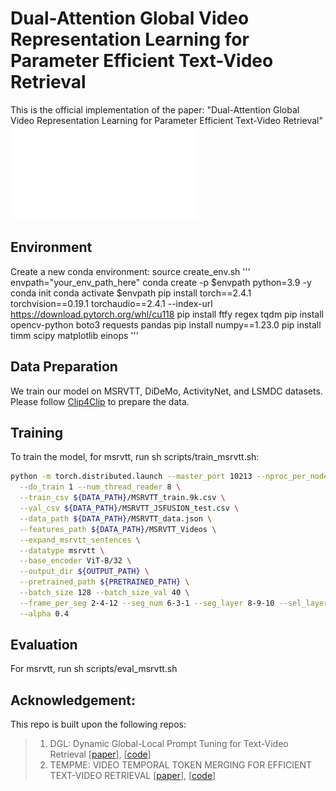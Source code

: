 # Dual-Attention Global Video Representation Learning for Parameter Efficient Text-Video Retrieval

This is the official implementation of the paper: "Dual-Attention Global Video Representation Learning for Parameter Efficient Text-Video Retrieval"
![framework](framework.pdf)

## Environment
Create a new conda environment: source create_env.sh
'''
envpath="your_env_path_here"
conda create -p $envpath python=3.9 -y
conda init
conda activate $envpath
pip install torch==2.4.1 torchvision==0.19.1 torchaudio==2.4.1 --index-url https://download.pytorch.org/whl/cu118
pip install ftfy regex tqdm
pip install opencv-python boto3 requests pandas
pip install numpy==1.23.0
pip install timm scipy matplotlib einops
'''
## Data Preparation
We train our model on MSRVTT, DiDeMo, ActivityNet, and LSMDC datasets. Please follow [Clip4Clip](https://github.com/ArrowLuo/CLIP4Clip) to prepare the data.

## Training
To train the model, for msrvtt, run sh scripts/train_msrvtt.sh:
```bash
python -m torch.distributed.launch --master_port 10213 --nproc_per_node=2 main.py \
  --do_train 1 --num_thread_reader 8 \
  --train_csv ${DATA_PATH}/MSRVTT_train.9k.csv \
  --val_csv ${DATA_PATH}/MSRVTT_JSFUSION_test.csv \
  --data_path ${DATA_PATH}/MSRVTT_data.json \
  --features_path ${DATA_PATH}/MSRVTT_Videos \
  --expand_msrvtt_sentences \
  --datatype msrvtt \
  --base_encoder ViT-B/32 \
  --output_dir ${OUTPUT_PATH} \
  --pretrained_path ${PRETRAINED_PATH} \
  --batch_size 128 --batch_size_val 40 \
  --frame_per_seg 2-4-12 --seg_num 6-3-1 --seg_layer 8-9-10 --sel_layer 6 \
  --alpha 0.4
```

## Evaluation
For msrvtt, run sh scripts/eval_msrvtt.sh

## Acknowledgement:
This repo is built upon the following repos:
> 1. DGL: Dynamic Global-Local Prompt Tuning for Text-Video Retrieval [[paper](https://arxiv.org/pdf/2401.10588)], [[code](https://github.com/knightyxp/DGL)]
> 2. TEMPME: VIDEO TEMPORAL TOKEN MERGING FOR
EFFICIENT TEXT-VIDEO RETRIEVAL [[paper](https://arxiv.org/pdf/2409.01156)], [[code](https://github.com/LunarShen/TempMe)]